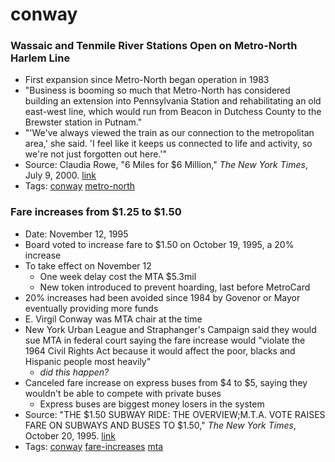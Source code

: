 # conway
### Wassaic and Tenmile River Stations Open on Metro-North Harlem Line
- First expansion since Metro-North began operation in 1983
- "Business is booming so much that Metro-North has considered building an extension into Pennsylvania Station and rehabilitating an old east-west line, which would run from Beacon in Dutchess County to the Brewster station in Putnam."
- "'We've always viewed the train as our connection to the metropolitan area,' she said. 'I feel like it keeps us connected to life and activity, so we're not just forgotten out here.'"
- Source: Claudia Rowe, "6 Miles for $6 Million," *The New York Times*, July 9, 2000. [link](https://nyti.ms/2oeds9d)
- Tags: [conway](../tags/conway.md) [metro-north](../tags/metro-north.md)

### Fare increases from $1.25 to $1.50
- Date: November 12, 1995
- Board voted to increase fare to $1.50 on October 19, 1995, a 20% increase
- To take effect on November 12
  - One week delay cost the MTA $5.3mil
  - New token introduced to prevent hoarding, last before MetroCard
- 20% increases had been avoided since 1984 by Govenor or Mayor eventually providing more funds
- E. Virgil Conway was MTA chair at the time
- New York Urban League and Straphanger's Campaign said they would sue MTA in federal court saying the fare increase would "violate the 1964 Civil Rights Act because it would affect the poor, blacks and Hispanic people most heavily"
  - *did this happen?*
- Canceled fare increase on express buses from $4 to $5, saying they wouldn't be able to compete with private buses
  - Express buses are biggest money losers in the system
- Source: "THE $1.50 SUBWAY RIDE: THE OVERVIEW;M.T.A. VOTE RAISES FARE ON SUBWAYS AND BUSES TO $1.50," *The New York Times*, October 20, 1995. [link](http://www.nytimes.com/1995/10/20/nyregion/1.50-subway-ride-overview-mta-vote-raises-fare-subways-buses-1.50.html?pagewanted=all)
- Tags: [conway](../tags/conway.md) [fare-increases](../tags/fare-increases.md) [mta](../tags/mta.md)

